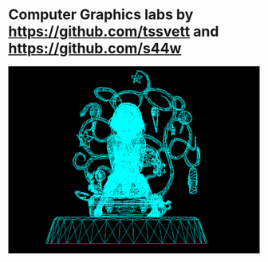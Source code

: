 # Computer Graphics labs by  https://github.com/tssvett and https://github.com/s44w
![img.png](images/img.png)
